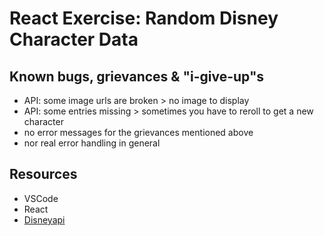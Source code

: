 # React Exercise: Random Disney Character Data

## Known bugs, grievances & "i-give-up"s
- API: some image urls are broken > no image to display
- API: some entries missing > sometimes you have to reroll to get a new character
- no error messages for the grievances mentioned above
- nor real error handling in general

## Resources
- VSCode
- React
- [Disneyapi](https://disneyapi.dev/)